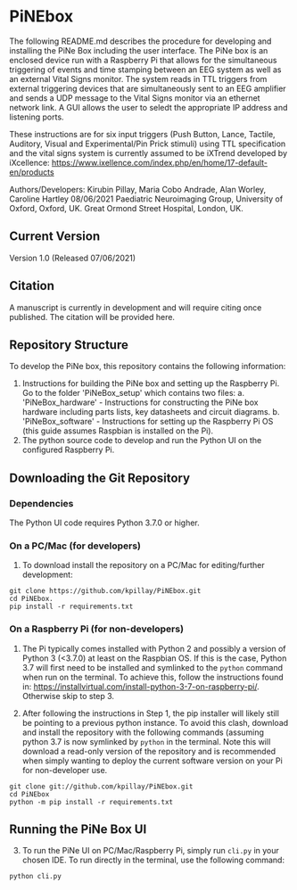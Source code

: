 # PiNEbox
The following README.md describes the procedure for developing and installing the PiNe Box including the user interface.
The PiNe box is an enclosed device run with a Raspberry Pi that allows for the simultaneous triggering of events and time stamping between an EEG system as well as an external Vital Signs monitor. The system reads in TTL triggers from external triggering devices that are simultaneously sent to an EEG amplifier and sends a UDP message to the Vital Signs monitor via an ethernet network link. A GUI allows the user to seledt the appropriate IP address and listening ports. 

These instructions are for six input triggers (Push Button, Lance, Tactile, Auditory, Visual and Experimental/Pin Prick stimuli) using TTL specification and the vital signs system is currently assumed to be iXTrend developed by iXcellence: https://www.ixellence.com/index.php/en/home/17-default-en/products

Authors/Developers: Kirubin Pillay, Maria Cobo Andrade, Alan Worley, Caroline Hartley 08/06/2021
Paediatric Neuroimaging Group, University of Oxford, Oxford, UK.
Great Ormond Street Hospital, London, UK.

## Current Version
Version 1.0 (Released 07/06/2021)

## Citation
A manuscript is currently in development and will require citing once published. The citation will be provided here.

## Repository Structure
To develop the PiNe box, this repository contains the following information:
1. Instructions for building the PiNe box and setting up the Raspberry Pi. Go to the folder 'PiNeBox_setup' which contains two files:
a. 'PiNeBox_hardware' - Instructions for constructing the PiNe box hardware including parts lists, key datasheets and circuit diagrams.
b. 'PiNeBox_software' - Instructions for setting up the Raspberry Pi OS (this guide assumes Raspbian is installed on the Pi).
2. The python source code to develop and run the Python UI on the configured Raspberry Pi.

## Downloading the Git Repository
### Dependencies
The Python UI code requires Python 3.7.0 or higher.

### On a PC/Mac (for developers)
1. To download install the repository on a PC/Mac for editing/further development:

```
git clone https://github.com/kpillay/PiNEbox.git
cd PiNEbox. 
pip install -r requirements.txt
```

### On a Raspberry Pi (for non-developers)
1. The Pi typically comes installed with Python 2 and possibly a version of Python 3 (<3.7.0) at least on the Raspbian OS. If this is the case, Python 3.7 will first need to be installed and symlinked to the `python` command when run on the terminal. To achieve this, follow the instructions found in: https://installvirtual.com/install-python-3-7-on-raspberry-pi/. Otherwise skip to step 3.

2. After following the instructions in Step 1, the pip installer will likely still be pointing to a previous python instance. To avoid this clash, download and install the repository with the following commands (assuming python 3.7 is now symlinked by `python` in the terminal. Note this will download a read-only version of the repository and is recommended when simply wanting to deploy the current software version on your Pi for non-developer use.

```
git clone git://github.com/kpillay/PiNEbox.git
cd PiNEbox
python -m pip install -r requirements.txt
```

## Running the PiNe Box UI

3. To run the PiNe UI on PC/Mac/Raspberry Pi, simply run `cli.py` in your chosen IDE. To run directly in the terminal, use the following command:
```
python cli.py
```

